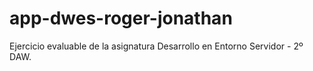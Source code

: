 # app-dwes-roger-jonathan
Ejercicio evaluable de la asignatura Desarrollo en Entorno Servidor - 2º DAW.
